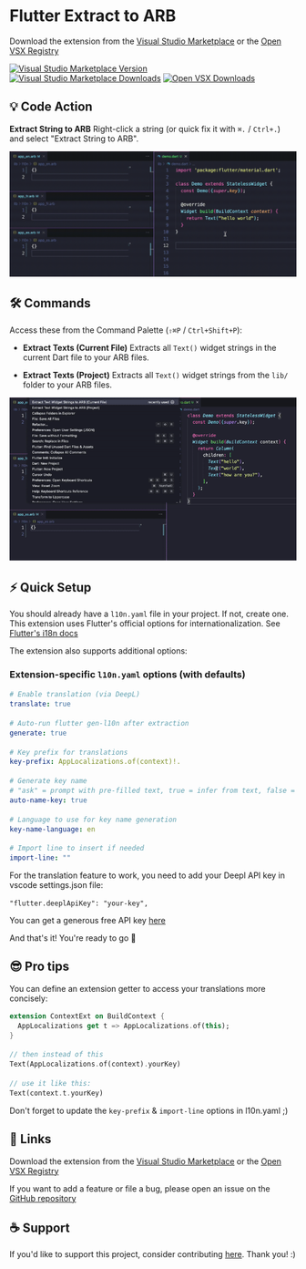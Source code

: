 # Flutter Extract to ARB 

Download the extension from the [Visual Studio Marketplace](https://marketplace.visualstudio.com/items?itemName=zealousFoundry.flutter-extract-to-arb) or the [Open VSX Registry](https://open-vsx.org/extension/ZealousFoundry/flutter-extract-to-arb)

[![Visual Studio Marketplace Version](https://img.shields.io/visual-studio-marketplace/v/zealousFoundry.flutter-extract-to-arb?label=Version)](https://marketplace.visualstudio.com/items?itemName=zealousFoundry.flutter-extract-to-arb)
[![Visual Studio Marketplace Downloads](https://img.shields.io/visual-studio-marketplace/d/zealousFoundry.flutter-extract-to-arb?label=VS%20Marketplace%20Downloads)](https://marketplace.visualstudio.com/items?itemName=zealousFoundry.flutter-extract-to-arb)
[![Open VSX Downloads](https://img.shields.io/open-vsx/dt/zealousfoundry/flutter-extract-to-arb?label=Open%20VSX%20Downloads)](https://open-vsx.org/extension/ZealousFoundry/flutter-extract-to-arb)


## 💡 Code Action

**Extract String to ARB**
  Right-click a string (or quick fix it with `⌘.` / `Ctrl+.`) and select "Extract String to ARB".

<img src="https://github.com/tempo-riz/flutter-extract-to-arb-vscode/blob/049cb13ef79d7209b9ec8716cf471af803476dc2/demo/demo-action.gif?raw=true" width="1000"/>

## 🛠️ Commands

Access these from the Command Palette (`⇧⌘P` / `Ctrl+Shift+P`):

* **Extract Texts (Current File)**
  Extracts all `Text()` widget strings in the current Dart file to your ARB files.

* **Extract Texts (Project)**
  Extracts all `Text()` widget strings from the `lib/` folder to your ARB files.

<img src="https://github.com/tempo-riz/flutter-extract-to-arb-vscode/blob/049cb13ef79d7209b9ec8716cf471af803476dc2/demo/demo-file.gif?raw=true" width="1000"/>


## ⚡ Quick Setup

You should already have a `l10n.yaml` file in your project. If not, create one.  
This extension uses Flutter's official options for internationalization. See [Flutter's i18n docs](https://docs.flutter.dev/ui/accessibility-and-internationalization/internationalization#configuring-the-l10n-yaml-file)

The extension also supports additional options:

### Extension-specific `l10n.yaml` options (with defaults)
```yaml
# Enable translation (via DeepL)
translate: true              

# Auto-run flutter gen-l10n after extraction              
generate: true       

# Key prefix for translations             
key-prefix: AppLocalizations.of(context)!.  

# Generate key name
# "ask" = prompt with pre-filled text, true = infer from text, false = prompt manually  
auto-name-key: true       

# Language to use for key name generation                 
key-name-language: en       

# Import line to insert if needed                
import-line: ""                             
```

For the translation feature to work, you need to add your Deepl API key in vscode settings.json file:

`"flutter.deeplApiKey": "your-key",`   

You can get a generous free API key [here](https://www.deepl.com/en/pro#developer)

And that's it! You're ready to go 🚀


## 😎 Pro tips
You can define an extension getter to access your translations more concisely:
```dart
extension ContextExt on BuildContext {
  AppLocalizations get t => AppLocalizations.of(this);
}

// then instead of this
Text(AppLocalizations.of(context).yourKey)

// use it like this:
Text(context.t.yourKey)
```
Don't forget to update the `key-prefix` & `import-line` options in l10n.yaml ;)

## 🔗 Links

Download the extension from the [Visual Studio Marketplace](https://marketplace.visualstudio.com/items?itemName=zealousFoundry.flutter-extract-to-arb) or the [Open VSX Registry](https://open-vsx.org/extension/ZealousFoundry/flutter-extract-to-arb)


If you want to add a feature or file a bug, please open an issue on the [GitHub repository](https://github.com/tempo-riz/flutter-extract-to-arb-vscode)

## ☕ Support

If you'd like to support this project, consider contributing [here](https://github.com/sponsors/tempo-riz). Thank you! :)
